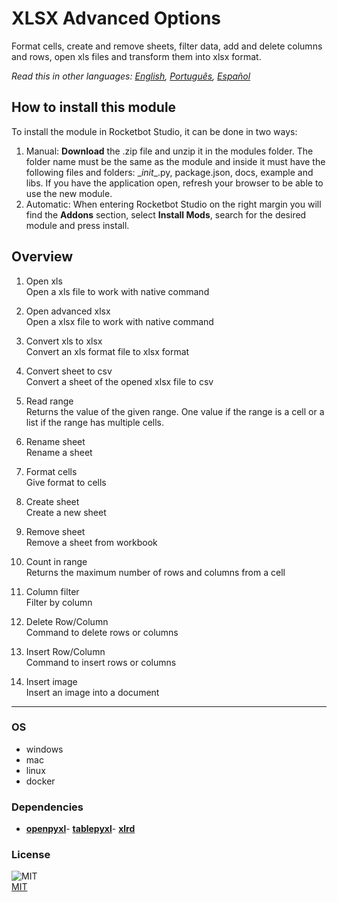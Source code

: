 



# XLSX Advanced Options
  
Format cells, create and remove sheets, filter data, add and delete columns and rows, open xls files and transform them into xlsx format.  

*Read this in other languages: [English](README.md), [Português](README.pr.md), [Español](README.es.md)*

## How to install this module
  
To install the module in Rocketbot Studio, it can be done in two ways:
1. Manual: __Download__ the .zip file and unzip it in the modules folder. The folder name must be the same as the module and inside it must have the following files and folders: \__init__.py, package.json, docs, example and libs. If you have the application open, refresh your browser to be able to use the new module.
2. Automatic: When entering Rocketbot Studio on the right margin you will find the **Addons** section, select **Install Mods**, search for the desired module and press install.  


## Overview


1. Open xls  
Open a xls file to work with native command

2. Open advanced xlsx  
Open a xlsx file to work with native command

3. Convert xls to xlsx  
Convert an xls format file to xlsx format

4. Convert sheet to csv  
Convert a sheet of the opened xlsx file to csv

5. Read range  
Returns the value of the given range. One value if the range is a cell or a list if the range has multiple cells.

6. Rename sheet  
Rename a sheet

7. Format cells  
Give format to cells

8. Create sheet  
Create a new sheet

9. Remove sheet  
Remove a sheet from workbook

10. Count in range  
Returns the maximum number of rows and columns from a cell

11. Column filter  
Filter by column

12. Delete Row/Column  
Command to delete rows or columns

13. Insert Row/Column  
Command to insert rows or columns

14. Insert image  
Insert an image into a document  




----
### OS

- windows
- mac
- linux
- docker

### Dependencies
- [**openpyxl**](https://pypi.org/project/openpyxl/)- [**tablepyxl**](https://pypi.org/project/tablepyxl/)- [**xlrd**](https://pypi.org/project/xlrd/)
### License
  
![MIT](https://camo.githubusercontent.com/107590fac8cbd65071396bb4d04040f76cde5bde/687474703a2f2f696d672e736869656c64732e696f2f3a6c6963656e73652d6d69742d626c75652e7376673f7374796c653d666c61742d737175617265)  
[MIT](http://opensource.org/licenses/mit-license.ph)